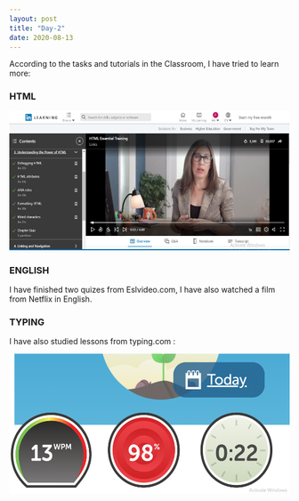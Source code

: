 ```yaml
---
layout: post
title: "Day-2"
date: 2020-08-13
---
```


According to the tasks and tutorials in  the Classroom, I have tried to learn more:

<h3> HTML </h3>

<img src="/Images/htmlLinkedin1.png" alt="day1" height="250">

<h3> ENGLISH </h3>
I have finished two quizes from Eslvideo.com, I have also watched a film from Netflix in English.

<h3> TYPING </h3>

I have also studied lessons from  typing.com :

<img src="/Images/Typing1.png" alt="day1" height="250">

